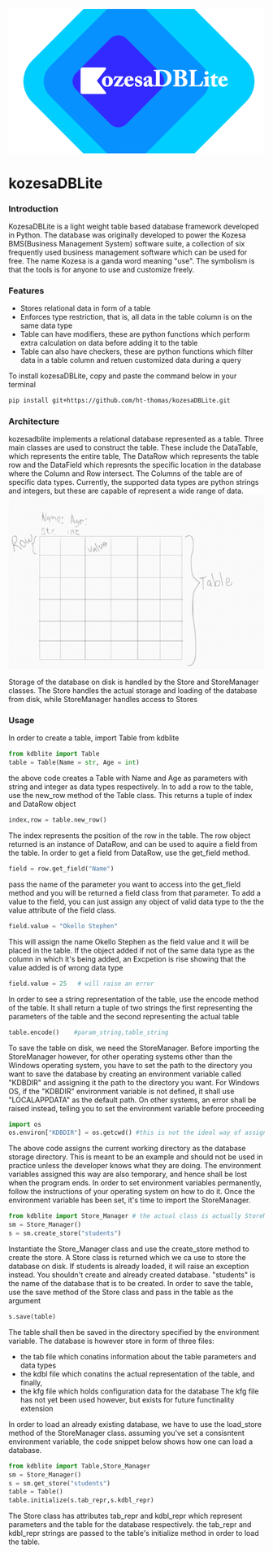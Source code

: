 ![kozesalite logo](/docs/dblite2.png)
# kozesaDBLite
### Introduction
KozesaDBLite is a light weight table based database framework developed in Python.
The database was originally developed to power the Kozesa BMS(Business Management System)
software suite, a collection of six frequently used business management software which
can be used for free.
The name Kozesa is a ganda word meaning "use". The symbolism is that the tools is for anyone
to use and customize freely.

### Features
* Stores relational data in form of a table
* Enforces type restriction, that is, all data in the table column is on the same data type
* Table can have modifiers, these are python functions which perform extra calculation on data before adding it to the table
* Table can also have checkers, these are python functions which filter data in a table column and retuen customized data during a query

To install kozesaDBLite, copy and paste the command below in your terminal
``` bash
pip install git+https://github.com/ht-thomas/kozesaDBLite.git 
```
### Architecture
kozesadblite implements a relational database represented as a table.
Three main classes are used to construct the table. These include the DataTable, which represents the entire table,
The DataRow which represents the table row and the DataField which represnts the specific location in the database
where the Column and Row intersect. The Columns of the table are of specific data types. Currently, the supported
data types are python strings and integers, but these are capable of represent a wide range of data.
![Table](/docs/table.png)

Storage of the database on disk is handled by the Store and StoreManager classes.
The Store handles the actual storage and loading of the database from disk, while StoreManager handles access to Stores

### Usage
In order to create a table, import Table from kdblite
```python
from kdblite import Table
table = Table(Name = str, Age = int)
```
the above code creates a Table with Name and Age as parameters with string and integer as data types respectively.
In to add a row to the table, use the new_row method of the Table class. This returns a tuple of index and DataRow object

```python
index,row = table.new_row()
```
The index represents the position of the row in the table. The row object returned is an instance of DataRow, and can be used to
aquire a field from the table. In order to get a field from DataRow, use the get_field method.

```python
field = row.get_field("Name")
```
pass the name of the parameter you want to access into the get_field method and you will be returned a field class from that parameter.
To add a value to the field, you can just assign any object of valid data type to the the value attribute of the field class.

```python
field.value = "Okello Stephen"
```
This will assign the name Okello Stephen as the field value and it will be placed in the table.
If the object added if not of the same data type as the column in which it's being added, an Excpetion is rise showing that
the value added is of wrong data type

```python
field.value = 25   # will raise an error
```
In order to see a string representation of the table, use the encode method of the table. It shall return a tuple of two strings
the first representing the parameters of the table and the second representing the actual table

```python
table.encode()    #param_string,table_string
```


To save the table on disk, we need the StoreManager.
Before importing the StoreManager however, for other operating systems other than the Windows operating system, you have to
set the path to the directory you want to save the database by creating an environment variable called "KDBDIR" and assigning it
the path to the directory you want. For Windows OS, if the "KDBDIR" environment variable is not defined, it shall use "LOCALAPPDATA"
as the default path. On other systems, an error shall be raised instead, telling you to set the environment variable before proceeding

```python
import os
os.environ["KDBDIR"] = os.getcwd() #this is not the ideal way of assigning environment variables
```
The above code assigns the current working directory as the database storage directory. This is meant to be an example and should not be
used in practice unless the developer knows what they are doing. The environment variables assigned this way are also temporary, and hence
shall be lost when the program ends. In order to set environment variables permanently, follow the instructions of your operating system
on how to do it.
Once the environment variable has been set, it's time to import the StoreManager.

```python
from kdblite import Store_Manager # the actual class is actually StoreManager
sm = Store_Manager()
s = sm.create_store("students")
```
Instantiate the Store_Manager class and use the create_store method to create the store. A Store class is returned which we ca use to store
the database on disk. If students is already loaded, it will raise an exception instead. You shouldn't create and already created database.
"students" is the name of the database that is to be created.
In order to save the table, use the save method of the Store class and pass in the table as the argument

```python
s.save(table)
```
The table shall then be saved in the directory specified by the environment variable.
The database is however store in form of three files:
* the tab file which conatins information about the table parameters and data types
* the kdbl file which conatins the actual representation of the table, and finally,
* the kfg file which holds configuration data for the database
The kfg file has not yet been used however, but exists for future functinality extension

In order to load an already existing database, we have to use the load_store method of the StoreManager class.
assuming you've set a consisntent environment variable, the code snippet below shows how one can load a database.
```python
from kdblite import Table,Store_Manager
sm = Store_Manager()
s = sm.get_store("students")
table = Table()
table.initialize(s.tab_repr,s.kdbl_repr)
```
The Store class has attributes tab_repr and kdbl_repr which represent parameters and the table for the database respectively.
the tab_repr and kdbl_repr strings are passed to the table's initialize method in order to load the table.
